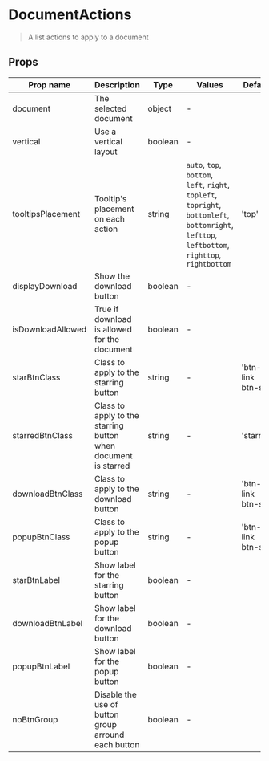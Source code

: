 # DocumentActions

> A list actions to apply to a document

## Props

| Prop name         | Description                                                    | Type    | Values                                                                                                                                           | Default           |
| ----------------- | -------------------------------------------------------------- | ------- | ------------------------------------------------------------------------------------------------------------------------------------------------ | ----------------- |
| document          | The selected document                                          | object  | -                                                                                                                                                |                   |
| vertical          | Use a vertical layout                                          | boolean | -                                                                                                                                                |                   |
| tooltipsPlacement | Tooltip's placement on each action                             | string  | `auto`, `top`, `bottom`, `left`, `right`, `topleft`, `topright`, `bottomleft`, `bottomright`, `lefttop`, `leftbottom`, `righttop`, `rightbottom` | 'top'             |
| displayDownload   | Show the download button                                       | boolean | -                                                                                                                                                |                   |
| isDownloadAllowed | True if download is allowed for the document                   | boolean | -                                                                                                                                                |                   |
| starBtnClass      | Class to apply to the starring button                          | string  | -                                                                                                                                                | 'btn-link btn-sm' |
| starredBtnClass   | Class to apply to the starring button when document is starred | string  | -                                                                                                                                                | 'starred'         |
| downloadBtnClass  | Class to apply to the download button                          | string  | -                                                                                                                                                | 'btn-link btn-sm' |
| popupBtnClass     | Class to apply to the popup button                             | string  | -                                                                                                                                                | 'btn-link btn-sm' |
| starBtnLabel      | Show label for the starring button                             | boolean | -                                                                                                                                                |                   |
| downloadBtnLabel  | Show label for the download button                             | boolean | -                                                                                                                                                |                   |
| popupBtnLabel     | Show label for the popup button                                | boolean | -                                                                                                                                                |                   |
| noBtnGroup        | Disable the use of button group arround each button            | boolean | -                                                                                                                                                |                   |
